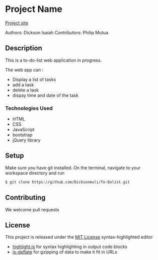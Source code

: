 # Project Name

[Project site](https://dicksonmuli.github.io/To-Dolist/)

Authors: Dickson Isaiah
Contributors: Philip Mutua

## Description

This is a to-do-list web application in progress.

The web app can :
* Display a list of tasks
* add a task
* delete a task
* dispay time and date of the task

### Technologies Used
* HTML
* CSS
* JavaScript
* bootstrap
* jQuery library

## Setup

Make sure you have git installed. On the terminal, navigate to your workspace directory and run

```bash
$ git clone https://github.com/Dicksonmuli/To-Dolist.git
```
## Contributing

We welcome pull requests

## License

This project is released under the [MIT License](./LICENSE.md) syntax-highlighted editor
 * [highlight.js](http://softwaremaniacs.org/soft/highlight/en/) for syntax highlighting in output code blocks
 * [js-deflate](https://github.com/dankogai/js-deflate) for gzipping of data to make it fit in URLs
